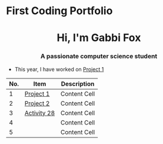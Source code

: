# First Coding Portfolio
<h1 align="center">Hi, I'm Gabbi Fox </h1>
<h3 align="center">A passionate computer science student</h3>

- This year, I have worked on [Project 1](https://github.com/gabbifox/TestCS121Portfolio/tree/e448460155c83b4b3973b7c0ec7c1c6bd15e56aa/Projects)


| No. |      Item     |  Description  |
|  -  | ------------- | ------------- |
|  1  | [Project 1](https://github.com/gabbifox/TestCS121Portfolio/tree/e448460155c83b4b3973b7c0ec7c1c6bd15e56aa/Projects) | Content Cell  |
|  2  | [Project 2](https://github.com/gabbifox/TestCS121Portfolio/tree/f387ffc1d37826663084062adf926eda4ed2b715/Projects/project2) | Content Cell  |
|  3  | [Activity 28](https://github.com/gabbifox/TestCS121Portfolio/tree/2a281bc5c62ef69c0db357773c178c18944e2bb1/Projects/stackBrackets) | Content Cell  |
|  4  | []() | Content Cell  |
|  5  | []() | Content Cell  |

